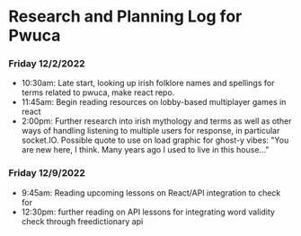 # Research and Planning Log for Pwuca

### Friday 12/2/2022

* 10:30am: Late start, looking up irish folklore names and spellings for terms related to pwuca, make react repo.
* 11:45am: Begin reading resources on lobby-based multiplayer games in react 
* 2:00pm: Further research into irish mythology and terms as well as other ways of handling listening to multiple users for response, in particular socket.IO.  Possible quote to use on load graphic for ghost-y vibes: 
	"You are new here, I think.
		Many years ago I used to live in this house..."

### Friday 12/9/2022

* 9:45am: Reading upcoming lessons on React/API integration to check for 
* 12:30pm: further reading on API lessons for integrating word validity check through freedictionary api
